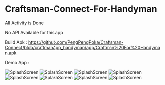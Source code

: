 # Craftsman-Connect-For-Handyman
All Activity is Done

No API Available for this app

Build Apk :
https://github.com/PengPengPoka/Craftsman-Connect/blob/craftmanApp_handyman/app/Craftman%20For%20Handyman.apk

Demo App :

![SplashScreen](https://github.com/Lamz16/craftmanHandyman/blob/master/images/1.jpg)
![SplashScreen](https://github.com/Lamz16/craftmanHandyman/blob/master/images/7.jpg)
![SplashScreen](https://github.com/Lamz16/craftmanHandyman/blob/master/images/8.jpg)
![SplashScreen](https://github.com/Lamz16/craftmanHandyman/blob/master/images/2.jpg)
![SplashScreen](https://github.com/Lamz16/craftmanHandyman/blob/master/images/3.jpg)
![SplashScreen](https://github.com/Lamz16/craftmanHandyman/blob/master/images/4.jpg)
![SplashScreen](https://github.com/Lamz16/craftmanHandyman/blob/master/images/5.jpg)
![SplashScreen](https://github.com/Lamz16/craftmanHandyman/blob/master/images/6.jpg)

